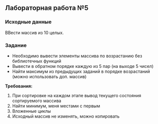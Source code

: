 ## Лабораторная работа №5

### Исходные данные
ВВести массив из 10 целых.

### Задание
- Необходимо вывести элементы массива по возрастанию без библиотечных функций
- Вывести в обратном порядке каждую из 5 пар (на выходе 5 чисел)
- Найти максимум из предыдущих заданий в порядке возрастаний (можно использовать доп. массив)

**Требования:** 
1. При сортировке на каждом этапе вывод текущего состояния сортируемого массива
2. Найти минимум, меня местами с первым
3. Вложенные циклы
4. Исходный массив не изменять, можно копировать